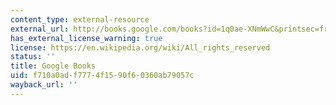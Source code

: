 ```yaml
---
content_type: external-resource
external_url: http://books.google.com/books?id=1q0ae-XNmWwC&printsec=frontcover
has_external_license_warning: true
license: https://en.wikipedia.org/wiki/All_rights_reserved
status: ''
title: Google Books
uid: f710a0ad-f777-4f15-90f6-0360ab79057c
wayback_url: ''
---
```

